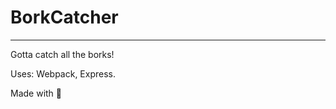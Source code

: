 # BorkCatcher
------------------
Gotta catch all the borks!

Uses: Webpack, Express.

Made with :blue_heart: